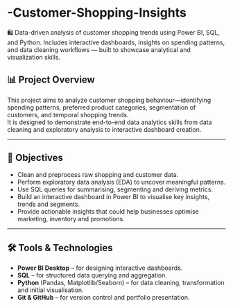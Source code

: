 # -Customer-Shopping-Insights
🛍️ Data-driven analysis of customer shopping trends using Power BI, SQL, and Python. Includes interactive dashboards, insights on spending patterns, and data cleaning workflows — built to showcase analytical and visualization skills.


## 📊 Project Overview  
This project aims to analyze customer shopping behaviour—identifying spending patterns, preferred product categories, segmentation of customers, and temporal shopping trends.  
It is designed to demonstrate end-to-end data analytics skills from data cleaning and exploratory analysis to interactive dashboard creation.

---

## 🧭 Objectives  
- Clean and preprocess raw shopping and customer data.  
- Perform exploratory data analysis (EDA) to uncover meaningful patterns.  
- Use SQL queries for summarising, segmenting and deriving metrics.  
- Build an interactive dashboard in Power BI to visualise key insights, trends and segments.  
- Provide actionable insights that could help businesses optimise marketing, inventory and promotions.

---

## 🛠 Tools & Technologies  
- **Power BI Desktop** – for designing interactive dashboards.  
- **SQL** – for structured data querying and aggregation.  
- **Python** (Pandas, Matplotlib/Seaborn) – for data cleaning, transformation and initial visualisation.  
- **Git & GitHub** – for version control and portfolio presentation.

